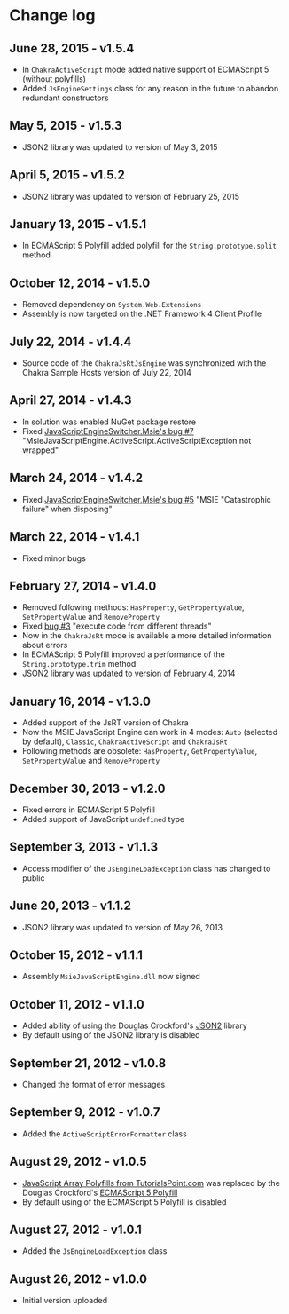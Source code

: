 Change log
==========

## June 28, 2015 - v1.5.4
 * In `ChakraActiveScript` mode added native support of ECMAScript 5 (without polyfills)
 * Added `JsEngineSettings` class for any reason in the future to abandon redundant constructors

## May 5, 2015 - v1.5.3
 * JSON2 library was updated to version of May 3, 2015

## April 5, 2015 - v1.5.2
 * JSON2 library was updated to version of February 25, 2015

## January 13, 2015 - v1.5.1
 * In ECMAScript 5 Polyfill added polyfill for the `String.prototype.split` method

## October 12, 2014 - v1.5.0
 * Removed dependency on `System.Web.Extensions`
 * Assembly is now targeted on the .NET Framework 4 Client Profile

## July 22, 2014 - v1.4.4
 * Source code of the `ChakraJsRtJsEngine` was synchronized with the Chakra Sample Hosts version of July 22, 2014

## April 27, 2014 - v1.4.3
 * In solution was enabled NuGet package restore
 * Fixed [JavaScriptEngineSwitcher.Msie's bug #7](https://github.com/Taritsyn/JavaScriptEngineSwitcher/issues/7) "MsieJavaScriptEngine.ActiveScript.ActiveScriptException not wrapped"

## March 24, 2014 - v1.4.2
 * Fixed [JavaScriptEngineSwitcher.Msie's bug #5](http://github.com/Taritsyn/JavaScriptEngineSwitcher/issues/5) "MSIE "Catastrophic failure" when disposing"

## March 22, 2014 - v1.4.1
 * Fixed minor bugs

## February 27, 2014 - v1.4.0
 * Removed following methods: `HasProperty`, `GetPropertyValue`, `SetPropertyValue` and `RemoveProperty`
 * Fixed [bug #3](http://github.com/Taritsyn/MsieJavaScriptEngine/issues/3) "execute code from different threads"
 * Now in the `ChakraJsRt` mode is available a more detailed information about errors
 * In ECMAScript 5 Polyfill improved a performance of the `String.prototype.trim` method
 * JSON2 library was updated to version of February 4, 2014

## January 16, 2014 - v1.3.0
 * Added support of the JsRT version of Chakra
 * Now the MSIE JavaScript Engine can work in 4 modes: `Auto` (selected by default), `Classic`, `ChakraActiveScript` and `ChakraJsRt`
 * Following methods are obsolete: `HasProperty`, `GetPropertyValue`, `SetPropertyValue` and `RemoveProperty`

## December 30, 2013 - v1.2.0
 * Fixed errors in ECMAScript 5 Polyfill
 * Added support of JavaScript `undefined` type

## September 3, 2013 - v1.1.3
 * Access modifier of the `JsEngineLoadException` class has changed to public

## June 20, 2013 - v1.1.2
 * JSON2 library was updated to version of May 26, 2013

## October 15, 2012 - v1.1.1
 * Assembly `MsieJavaScriptEngine.dll` now signed

## October 11, 2012 - v1.1.0
 * Added ability of using the Douglas Crockford's [JSON2](http://github.com/douglascrockford/JSON-js) library
 * By default using of the JSON2 library is disabled

## September 21, 2012 - v1.0.8
 * Changed the format of error messages

## September 9, 2012 - v1.0.7
 * Added the `ActiveScriptErrorFormatter` class

## August 29, 2012 - v1.0.5
 * [JavaScript Array Polyfills from TutorialsPoint.com](http://www.tutorialspoint.com/javascript/) was replaced by the Douglas Crockford's [ECMAScript 5 Polyfill](http://nuget.org/packages/ES5)
 * By default using of the ECMAScript 5 Polyfill is disabled

## August 27, 2012 - v1.0.1
 * Added the `JsEngineLoadException` class

## August 26, 2012 - v1.0.0
 * Initial version uploaded